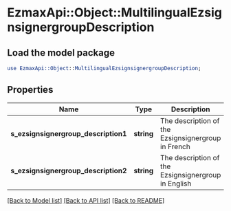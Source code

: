 # EzmaxApi::Object::MultilingualEzsignsignergroupDescription

## Load the model package
```perl
use EzmaxApi::Object::MultilingualEzsignsignergroupDescription;
```

## Properties
Name | Type | Description | Notes
------------ | ------------- | ------------- | -------------
**s_ezsignsignergroup_description1** | **string** | The description of the Ezsignsignergroup in French | [optional] 
**s_ezsignsignergroup_description2** | **string** | The description of the Ezsignsignergroup in English | [optional] 

[[Back to Model list]](../README.md#documentation-for-models) [[Back to API list]](../README.md#documentation-for-api-endpoints) [[Back to README]](../README.md)


